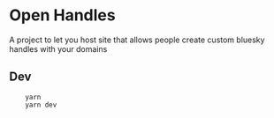 # Open Handles

A project to let you host site that allows people create custom bluesky handles with your domains

## Dev

```
    yarn
    yarn dev
```
